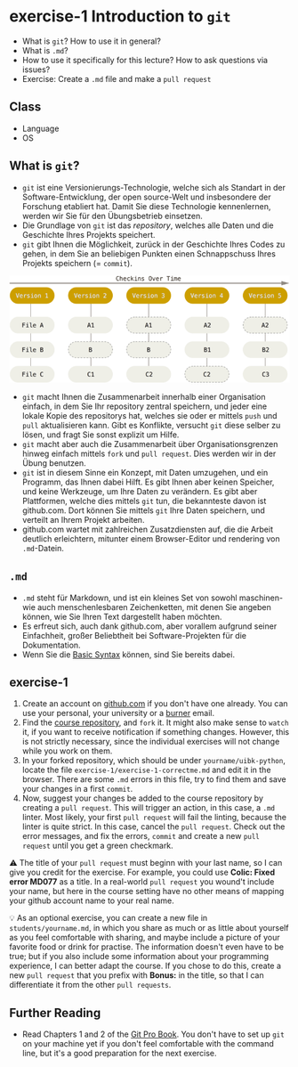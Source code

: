 # exercise-1 Introduction to `git`

* What is `git`? How to use it in general?
* What is `.md`?
* How to use it specifically for this lecture? How to ask questions via issues?
* Exercise: Create a `.md` file and make a `pull request`

## Class

* Language
* OS

## What is `git`?

* `git` ist eine Versionierungs-Technologie, welche sich als Standart in der Software-Entwicklung, der open source-Welt und insbesondere der Forschung etabliert hat. Damit Sie diese Technologie kennenlernen, werden wir Sie für den Übungsbetrieb einsetzen.
* Die Grundlage von `git` ist das *repository*, welches alle Daten und die Geschichte Ihres Projekts speichert.
* `git` gibt Ihnen die Möglichkeit, zurück in der Geschichte Ihres Codes zu gehen, in dem Sie an beliebigen Punkten einen Schnappschuss Ihres Projekts speichern (= `commit`).

![series of snapshots](img/snapshots.png)



* `git` macht Ihnen die Zusammenarbeit innerhalb einer Organisation einfach, in dem Sie Ihr repository zentral speichern, und jeder eine lokale Kopie des repositorys hat, welches sie oder er mittels `push` und `pull` aktualisieren kann. Gibt es Konflikte, versucht `git` diese selber zu lösen, und fragt Sie sonst explizit um Hilfe.
* `git` macht aber auch die Zusammenarbeit über Organisationsgrenzen hinweg einfach mittels `fork` und `pull request`. Dies werden wir in der Übung benutzen.
* `git` ist in diesem Sinne ein Konzept, mit Daten umzugehen, und ein Programm, das Ihnen dabei Hilft. Es gibt Ihnen aber keinen Speicher, und keine Werkzeuge, um Ihre Daten zu verändern. Es gibt aber Plattformen, welche dies mittels `git` tun, die bekannteste davon ist github.com. Dort können Sie mittels `git` Ihre Daten speichern, und verteilt an Ihrem Projekt arbeiten.
* github.com wartet mit zahlreichen Zusatzdiensten auf, die die Arbeit deutlich erleichtern, mitunter einem Browser-Editor und rendering von  `.md`-Datein.

## `.md`

* `.md` steht für Markdown, und ist ein kleines Set von sowohl maschinen- wie auch menschenlesbaren Zeichenketten, mit denen Sie angeben können, wie Sie Ihren Text dargestellt haben möchten.
* Es erfreut sich, auch dank github.com, aber vorallem aufgrund seiner Einfachheit, großer Beliebtheit bei Software-Projekten für die Dokumentation. 
* Wenn Sie die [Basic Syntax](https://commonmark.org/help/) können, sind Sie bereits dabei.

## exercise-1

1. Create an account on [github.com](https://github.com/) if you don't have one already. You can use your personal, your university or a [burner](https://temp-mail.org/en/) email. 
2. Find the [course repository](https://github.com/Aequivinius/uibk-python), and `fork` it. It might also make sense to `watch` it, if you want to receive notification if something changes. However, this is not strictly necessary, since the individual exercises will not change while you work on them.
3. In your forked repository, which should be under `yourname/uibk-python`, locate the file `exercise-1/exercise-1-correctme.md` and edit it in the browser. There are some `.md` errors in this file, try to find them and save your changes in a first `commit`.
4. Now, suggest your changes be added to the course repository by creating a `pull request`. This will trigger an action, in this case, a `.md` linter. Most likely, your first `pull request` will fail the linting, because the linter is quite strict. In this case, cancel the `pull request`. Check out the error messages, and fix the errors, `commit` and create a new `pull request` until you get a green checkmark.

⚠️ The title of your `pull request` must beginn with your last name, so I can give you credit for the exercise. For example, you could use **Colic: Fixed error MD077** as a title. In a real-world `pull request` you wound't include your name, but here in the course setting have no other means of mapping your github account name to your real name.

💡 As an optional exercise, you can create a new file in `students/yourname.md`, in which you share as much or as little about yourself as you feel comfortable with sharing, and maybe include a picture of your favorite food or drink for practise. The information doesn't even have to be true; but if you also include some information about your programming experience, I can better adapt the course. If you chose to do this, create a new `pull request` that you prefix with **Bonus:** in the title, so that I can differentiate it from the other `pull requests`.

## Further Reading

* Read Chapters 1 and 2 of the [Git Pro Book](https://git-scm.com/book/en/v2). You don't have to set up `git` on your machine yet if you don't feel comfortable with the command line, but it's a good preparation for the next exercise.